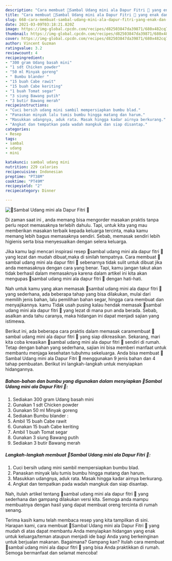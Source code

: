 ```yaml
---
description: "Cara membuat 🦐Sambal Udang mini ala Dapur Fitri 🦐 yang enak dan Mudah Dibuat"
title: "Cara membuat 🦐Sambal Udang mini ala Dapur Fitri 🦐 yang enak dan Mudah Dibuat"
slug: 668-cara-membuat-sambal-udang-mini-ala-dapur-fitri-yang-enak-dan-mudah-dibuat
date: 2021-03-09T03:18:21.820Z
image: https://img-global.cpcdn.com/recipes/d82503847da39871/680x482cq70/🦐sambal-udang-mini-ala-dapur-fitri-🦐-foto-resep-utama.jpg
thumbnail: https://img-global.cpcdn.com/recipes/d82503847da39871/680x482cq70/🦐sambal-udang-mini-ala-dapur-fitri-🦐-foto-resep-utama.jpg
cover: https://img-global.cpcdn.com/recipes/d82503847da39871/680x482cq70/🦐sambal-udang-mini-ala-dapur-fitri-🦐-foto-resep-utama.jpg
author: Vincent Guzman
ratingvalue: 3.2
reviewcount: 4
recipeingredient:
- "300 gram Udang basah mini"
- "1 sdt Chicken powder"
- "50 ml Minyak goreng"
- " Bumbu blander "
- "15 buah Cabe rawit"
- "15 buah Cabe keriting"
- "1 buah Tomat segar"
- "3 siung Bawang putih"
- "3 butir Bawang merah"
recipeinstructions:
- "Cuci bersih udang mini sambil mempersiapkan bumbu blad."
- "Panaskan minyak lalu tumis bumbu hingga matang dan harum."
- "Masukkan udangnya, aduk rata. Masak hingga kadar airnya berkurang."
- "Angkat dan tempatkan pada wadah mangkuk dan siap disantap."
categories:
- Resep
tags:
- sambal
- udang
- mini

katakunci: sambal udang mini 
nutrition: 229 calories
recipecuisine: Indonesian
preptime: "PT38M"
cooktime: "PT49M"
recipeyield: "2"
recipecategory: Dinner

---
```



![🦐Sambal Udang mini ala Dapur Fitri 🦐](https://img-global.cpcdn.com/recipes/d82503847da39871/680x482cq70/🦐sambal-udang-mini-ala-dapur-fitri-🦐-foto-resep-utama.jpg)

Di zaman  saat ini , anda memang bisa mengorder masakan praktis tanpa perlu repot memasaknya terlebih dahulu. Tapi, untuk kita yang mau memberikan masakan terbaik kepada keluarga tercinta, maka kamu memang lebih bagus memasaknya sendiri. Sebab, memasak sendiri lebih higienis serta bisa menyesuaikan dengan selera keluarga.

Jika kamu lagi mencari inspirasi resep 🦐sambal udang mini ala dapur fitri 🦐 yang lezat dan mudah dibuat,maka di sinilah tempatnya. Cara membuat 🦐sambal udang mini ala dapur fitri 🦐  sebenarnya tidak sulit untuk dibuat jika anda memasaknya dengan cara yang benar. Tapi, kamu jangan takut akan tidak berhasil dalam memasaknya 
karena dalam artikel ini kita akan mengupas 🦐sambal udang mini ala dapur fitri 🦐 dengan hati-hati.  



Nah untuk kamu yang akan memasak 🦐sambal udang mini ala dapur fitri 🦐 yang sederhana, ada beberapa tahap yang bisa dilakukan, mulai dari memilih jenis bahan, lalu pemilihan bahan segar, hingga cara membuat dan menyajikannya. kamu Tidak usah pusing kalau hendak memasak 🦐sambal udang mini ala dapur fitri 🦐 yang lezat di mana pun anda berada. Sebab, asalkan anda  tahu caranya, maka hidangan ini dapat menjadi sajian yang istimewa.

Berikut ini, ada beberapa cara praktis  dalam memasak caramembuat 🦐sambal udang mini ala dapur fitri 🦐 yang siap dikreasikan. Sekarang, mari kita coba kreasikan 🦐sambal udang mini ala dapur fitri 🦐 sendiri di rumah. Tetap dengan bahan yang sederhana, sajian ini bisa memberi manfaat untuk membantu menjaga kesehatan tubuhmu sekeluarga. Anda bisa membuat 🦐Sambal Udang mini ala Dapur Fitri 🦐 menggunakan 9 jenis bahan dan 4 tahap pembuatan. Berikut ini langkah-langkah untuk menyiapkan hidangannya.

<!--inarticleads1-->

##### Bahan-bahan dan bumbu yang digunakan dalam menyiapkan 🦐Sambal Udang mini ala Dapur Fitri 🦐:

1. Sediakan 300 gram Udang basah mini
1. Gunakan 1 sdt Chicken powder
1. Gunakan 50 ml Minyak goreng
1. Sediakan  Bumbu blander :
1. Ambil 15 buah Cabe rawit
1. Gunakan 15 buah Cabe keriting
1. Ambil 1 buah Tomat segar
1. Gunakan 3 siung Bawang putih
1. Sediakan 3 butir Bawang merah




<!--inarticleads2-->

##### Langkah-langkah membuat 🦐Sambal Udang mini ala Dapur Fitri 🦐:

1. Cuci bersih udang mini sambil mempersiapkan bumbu blad.
1. Panaskan minyak lalu tumis bumbu hingga matang dan harum.
1. Masukkan udangnya, aduk rata. Masak hingga kadar airnya berkurang.
1. Angkat dan tempatkan pada wadah mangkuk dan siap disantap.




Nah, itulah artikel tentang  🦐sambal udang mini ala dapur fitri 🦐  yang sederhana dan gampang dilakukan versi kita. Semoga anda mampu membuatnya dengan hasil yang dapat membuat oreng tercinta di rumah senang. 

Terima kasih kamu telah membaca resep yang kita tampilkan di sini. Harapan kami, cara membuat  🦐Sambal Udang mini ala Dapur Fitri 🦐 yang mudah di atas dapat membantu Anda menyiapkan hidangan yang enak untuk keluarga/teman ataupun menjadi ide bagi Anda yang berkeinginan untuk berjualan makanan. Bagaimana? Gampang kan? Itulah cara membuat 🦐sambal udang mini ala dapur fitri 🦐 yang bisa Anda praktikkan di rumah. Semoga bermanfaat dan selamat mencoba!

